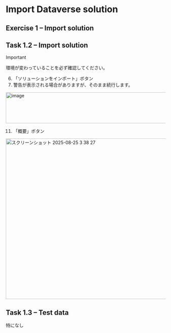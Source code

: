 # Import Dataverse solution

## Exercise 1 – Import solution
## Task 1.2 – Import solution
> [!IMPORTANT]
> 環境が変わっていることを必ず確認してください。

6. 「ソリューションをインポート」ボタン
10. 警告が表示される場合がありますが、そのまま続行します。
<img width="1045" height="98" alt="image" src="https://github.com/user-attachments/assets/aa71b429-4788-4517-abc1-602001a56240" />

11. 「概要」ボタン
<img width="1264" height="507" alt="スクリーンショット 2025-08-25 3 38 27" src="https://github.com/user-attachments/assets/a6957a97-f0f3-4068-96a9-a8115b406457" />

## Task 1.3 – Test data
特になし
